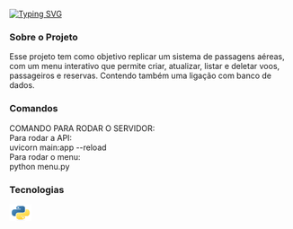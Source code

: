 [![Typing SVG](https://readme-typing-svg.herokuapp.com/?color=4682B4&size=35&center=true&vCenter=true&width=1000&lines=+Bem+vindo+ao+nosso+sistema+de+reserva+de+passagem!+)](https://git.io/typing-svg)


### Sobre o Projeto
Esse projeto tem como objetivo replicar um sistema de passagens aéreas, com um menu interativo 
que permite criar, atualizar, listar e deletar voos, passageiros e reservas. Contendo também uma ligação com banco de dados.


### Comandos
COMANDO PARA RODAR O SERVIDOR: <br>
Para rodar a API: <br>
    uvicorn main:app --reload <br>
Para rodar o menu: <br>
    python menu.py

### Tecnologias
<div>
<img alt="Gabi-Py" height="30" width="40" src="https://raw.githubusercontent.com/devicons/devicon/master/icons/python/python-original.svg">
</div>